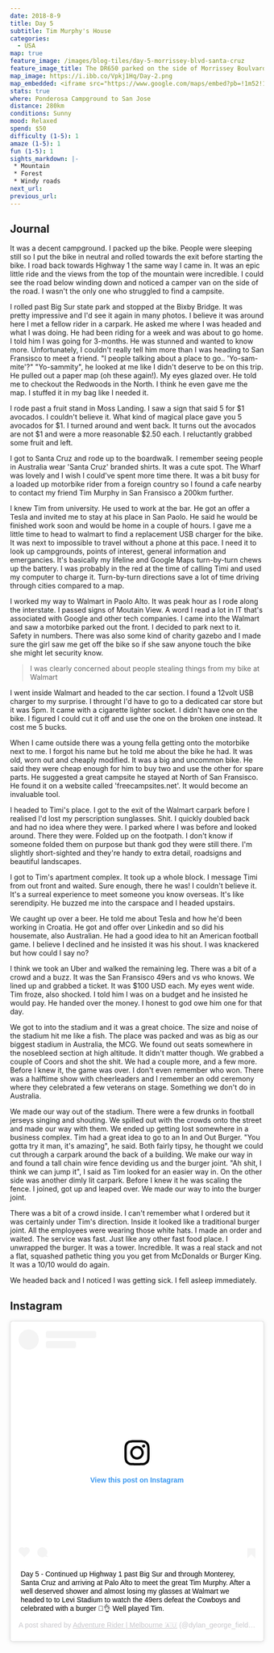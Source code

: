 ```yaml
---
date: 2018-8-9
title: Day 5
subtitle: Tim Murphy's House
categories:
  - USA
map: true
feature_image: /images/blog-tiles/day-5-morrissey-blvd-santa-cruz
feature_image_title: The DR650 parked on the side of Morrissey Boulvard, Santa Cruz, California, USA
map_image: https://i.ibb.co/Vpkj1Hq/Day-2.png
map_embedded: <iframe src="https://www.google.com/maps/embed?pb=!1m52!1m12!1m3!1d819352.8548618798!2d-122.36251345832392!3d36.66014242102724!2m3!1f0!2f0!3f0!3m2!1i1024!2i768!4f13.1!4m37!3e0!4m5!1s0x8092913134ef9afd%3A0xebd4caa1fffb35cc!2sPonderosa%20Campground%2C%20Nacimiento-Fergusson%20Road%2C%20Big%20Sur%2C%20CA%2C%20USA!3m2!1d35.997504!2d-121.38143!4m5!1s0x808de8a7780e4d77%3A0x37e8d859caefac61!2sBig%20Sur%2C%20CA%2C%20USA!3m2!1d36.2704233!2d-121.80805559999999!4m5!1s0x808e441b7c36d549%3A0x52ca104b2ad7f985!2sSanta%20Cruz%2C%20CA%2C%20USA!3m2!1d36.9741171!2d-122.03079629999999!4m5!1s0x808e53c72994da41%3A0x8bf68e13f4014c2b!2sBig%20Basin%20Redwoods%20State%20Park%2C%20Big%20Basin%20Way%2C%20Boulder%20Creek%2C%20CA%2C%20USA!3m2!1d37.171628399999996!2d-122.2227571!4m5!1s0x808fb32f0e329f99%3A0xc4857b6fc6ca8140!2sSaratoga%20Gap%20Preserve%2C%20Skyline%20Boulevard%2C%20Saratoga%2C%20CA%2C%20USA!3m2!1d37.2634328!2d-122.11549649999999!4m5!1s0x808fcae48af93ff5%3A0xb99d8c0aca9f717b!2sSan%20Jose%2C%20California%2C%20USA!3m2!1d37.3382082!2d-121.8863286!5e0!3m2!1sen!2sau!4v1577435188287!5m2!1sen!2sau" width="100%" height="500" frameborder="0" style="border:0;" allowfullscreen=""></iframe>
stats: true
where: Ponderosa Campground to San Jose
distance: 280km
conditions: Sunny
mood: Relaxed
spend: $50
difficulty (1-5): 1 
amaze (1-5): 1
fun (1-5): 1
sights_markdown: |-
 * Mountain
 * Forest
 * Windy roads
next_url:
previous_url:
---
```


## Journal
It was a decent campground. I packed up the bike. People were sleeping still so I put the bike in neutral and rolled towards the exit before starting the bike. I road back towards Highway 1 the same way I came in. It was an epic little ride and the views from the top of the mountain were incredible. I could see the road below winding down and noticed a camper van on the side of the road. I wasn't the only one who struggled to find a campsite.

I rolled past Big Sur state park and stopped at the Bixby Bridge. It was pretty impressive and I'd see it again in many photos. I believe it was around here I met a fellow rider in a carpark. He asked me where I was headed and what I was doing. He had been riding for a week and was about to go home. I told him I was going for 3-months. He was stunned and wanted to know more. Unfortunately, I couldn't really tell him more than I was heading to San Fransisco to meet a friend.
"I people talking about a place to go.. 'Yo-sam-mite'?"
"Yo-sammity", he looked at me like I didn't deserve to be on this trip.
He pulled out a paper map (oh these again!). My eyes glazed over. He told me to checkout the Redwoods in the North. I think he even gave me the map. I stuffed it in my bag like I needed it.

I rode past a fruit stand in Moss Landing. I saw a sign that said 5 for $1 avocados. I couldn't believe it. What kind of magical place gave you 5 avocados for $1. I turned around and went back. It turns out the avocados are not $1 and were a more reasonable $2.50 each. I reluctantly grabbed some fruit and left.

I got to Santa Cruz and rode up to the boardwalk. I remember seeing people in Australia wear 'Santa Cruz' branded shirts. It was a cute spot. The Wharf was lovely and I wish I could've spent more time there. It was a bit busy for a loaded up motorbike rider from a foreign country so I found a cafe nearby to contact my friend Tim Murphy in San Fransisco a 200km further.

I knew Tim from university. He used to work at the bar. He got an offer a Tesla and invited me to stay at his place in San Paolo. He said he would be finished work soon and would be home in a couple of hours. I gave me a little time to head to walmart to find a replacement USB charger for the bike. It was next to impossible to travel without a phone at this pace. I need it to look up campgrounds, points of interest, general information and emergancies. It's basically my lifeline and Google Maps turn-by-turn chews up the battery. I was probably in the red at the time of calling Timi and used my computer to charge it. Turn-by-turn directions save a lot of time driving through cities compared to a map.

I worked my way to Walmart in Paolo Alto. It was peak hour as I rode along the interstate. I passed signs of Moutain View. A word I read a lot in IT that's associated with Google and other tech companies. I came into the Walmart and saw a motorbike parked out the front. I decided to park next to it. Safety in numbers. There was also some kind of charity gazebo and I made sure the girl saw me get off the bike so if she saw anyone touch the bike she might let security know. 

> I was clearly concerned about people stealing things from my bike at Walmart

I went inside Walmart and headed to the car section. I found a 12volt USB charger to my surprise. I throught I'd have to go to a dedicated car store but it was 5pm. It came with a cigarette lighter socket. I didn't have one on the bike. I figured I could cut it off and use the one on the broken one instead. It cost me 5 bucks. 

When I came outside there was a young fella getting onto the motorbike next to me. I forgot his name but he told me about the bike he had. It was old, worn out and cheaply modified. It was a big and uncommon bike. He said they were cheap enough for him to buy two and use the other for spare parts. He suggested a great campsite he stayed at North of San Fransisco. He found it on a website called 'freecampsites.net'. It would become an invaluable tool.

I headed to Timi's place. I got to the exit of the Walmart carpark before I realised I'd lost my perscription sunglasses. Shit. I quickly doubled back and had no idea where they were. I parked where I was before and looked around. There they were. Folded up on the footpath. I don't know if someone folded them on purpose but thank god they were still there. I'm slightly short-sighted and they're handy to extra detail, roadsigns and beautiful landscapes.

I got to Tim's apartment complex. It took up a whole block. I message Timi from out front and waited. Sure enough, there he was! I couldn't believe it. It's a surreal experience to meet someone you know overseas. It's like serendipity. He buzzed me into the carspace and I headed upstairs.

We caught up over a beer. He told me about Tesla and how he'd been working in Croatia. He got and offer over Linkedin and so did his housemate, also Australian. He had a good idea to hit an American football game. I believe I declined and he insisted it was his shout. I was knackered but how could I say no? 

I think we took an Uber and walked the remaining leg. There was a bit of a crowd and a buzz. It was the San Fransisco 49ers and vs who knows. We lined up and grabbed a ticket. It was $100 USD each. My eyes went wide. Tim froze, also shocked. I told him I was on a budget and he insisted he would pay. He handed over the money. I honest to god owe him one for that day.

We got to into the stadium and it was a great choice. The size and noise of the stadium hit me like a fish. The place was packed and was as big as our biggest stadium in Australia, the MCG. We found out seats somewhere in the nosebleed section at high altitude. It didn't matter though. We grabbed a couple of Coors and shot the shit. We had a couple more, and a few more. Before I knew it, the game was over. I don't even remember who won. There was a halftime show with cheerleaders and I remember an odd ceremony where they celebrated a few veterans on stage. Something we don't do in Australia.

We made our way out of the stadium. There were a few drunks in football jerseys singing and shouting. We spilled out with the crowds onto the street and made our way with them. We ended up getting lost somewhere in a business complex. Tim had a great idea to go to an In and Out Burger.
"You gotta try it man, it's amazing", he said.
Both fairly tipsy, he thought we could cut through a carpark around the back of a building. We make our way in and found a tall chain wire fence deviding us and the burger joint.
"Ah shit, I think we can jump it", I said as Tim looked for an easier way in.
On the other side was another dimly lit carpark. Before I knew it he was scaling the fence. I joined, got up and leaped over. We made our way to into the burger joint.

There was a bit of a crowd inside. I can't remember what I ordered but it was certainly under Tim's direction. Inside it looked like a traditional burger joint. All the employees were wearing those white hats. I made an order and waited. The service was fast. Just like any other fast food place. I unwrapped the burger. It was a tower. Incredible. It was a real stack and not a flat, squashed pathetic thing you you get from McDonalds or Burger King. It was a 10/10 would do again.

We headed back and I noticed I was getting sick. I fell asleep immediately.

<h2><div id="instagram">Instagram</div></h2>

<div style="display:flex;justify-content:center">
  <blockquote class="instagram-media" data-instgrm-captioned data-instgrm-permalink="https://www.instagram.com/p/BmT1cGCgbmu/?utm_source=ig_embed&amp;utm_campaign=loading" data-instgrm-version="12" style=" background:#FFF; border:0; border-radius:3px; box-shadow:0 0 1px 0 rgba(0,0,0,0.5),0 1px 10px 0 rgba(0,0,0,0.15); margin: 1px; max-width:540px; min-width:326px; padding:0; width:99.375%; width:-webkit-calc(100% - 2px); width:calc(100% - 2px);"><div style="padding:16px;"> <a href="https://www.instagram.com/p/BmT1cGCgbmu/?utm_source=ig_embed&amp;utm_campaign=loading" style=" background:#FFFFFF; line-height:0; padding:0 0; text-align:center; text-decoration:none; width:100%;" target="_blank"> <div style=" display: flex; flex-direction: row; align-items: center;"> <div style="background-color: #F4F4F4; border-radius: 50%; flex-grow: 0; height: 40px; margin-right: 14px; width: 40px;"></div> <div style="display: flex; flex-direction: column; flex-grow: 1; justify-content: center;"> <div style=" background-color: #F4F4F4; border-radius: 4px; flex-grow: 0; height: 14px; margin-bottom: 6px; width: 100px;"></div> <div style=" background-color: #F4F4F4; border-radius: 4px; flex-grow: 0; height: 14px; width: 60px;"></div></div></div><div style="padding: 19% 0;"></div> <div style="display:block; height:50px; margin:0 auto 12px; width:50px;"><svg width="50px" height="50px" viewBox="0 0 60 60" version="1.1" xmlns="https://www.w3.org/2000/svg" xmlns:xlink="https://www.w3.org/1999/xlink"><g stroke="none" stroke-width="1" fill="none" fill-rule="evenodd"><g transform="translate(-511.000000, -20.000000)" fill="#000000"><g><path d="M556.869,30.41 C554.814,30.41 553.148,32.076 553.148,34.131 C553.148,36.186 554.814,37.852 556.869,37.852 C558.924,37.852 560.59,36.186 560.59,34.131 C560.59,32.076 558.924,30.41 556.869,30.41 M541,60.657 C535.114,60.657 530.342,55.887 530.342,50 C530.342,44.114 535.114,39.342 541,39.342 C546.887,39.342 551.658,44.114 551.658,50 C551.658,55.887 546.887,60.657 541,60.657 M541,33.886 C532.1,33.886 524.886,41.1 524.886,50 C524.886,58.899 532.1,66.113 541,66.113 C549.9,66.113 557.115,58.899 557.115,50 C557.115,41.1 549.9,33.886 541,33.886 M565.378,62.101 C565.244,65.022 564.756,66.606 564.346,67.663 C563.803,69.06 563.154,70.057 562.106,71.106 C561.058,72.155 560.06,72.803 558.662,73.347 C557.607,73.757 556.021,74.244 553.102,74.378 C549.944,74.521 548.997,74.552 541,74.552 C533.003,74.552 532.056,74.521 528.898,74.378 C525.979,74.244 524.393,73.757 523.338,73.347 C521.94,72.803 520.942,72.155 519.894,71.106 C518.846,70.057 518.197,69.06 517.654,67.663 C517.244,66.606 516.755,65.022 516.623,62.101 C516.479,58.943 516.448,57.996 516.448,50 C516.448,42.003 516.479,41.056 516.623,37.899 C516.755,34.978 517.244,33.391 517.654,32.338 C518.197,30.938 518.846,29.942 519.894,28.894 C520.942,27.846 521.94,27.196 523.338,26.654 C524.393,26.244 525.979,25.756 528.898,25.623 C532.057,25.479 533.004,25.448 541,25.448 C548.997,25.448 549.943,25.479 553.102,25.623 C556.021,25.756 557.607,26.244 558.662,26.654 C560.06,27.196 561.058,27.846 562.106,28.894 C563.154,29.942 563.803,30.938 564.346,32.338 C564.756,33.391 565.244,34.978 565.378,37.899 C565.522,41.056 565.552,42.003 565.552,50 C565.552,57.996 565.522,58.943 565.378,62.101 M570.82,37.631 C570.674,34.438 570.167,32.258 569.425,30.349 C568.659,28.377 567.633,26.702 565.965,25.035 C564.297,23.368 562.623,22.342 560.652,21.575 C558.743,20.834 556.562,20.326 553.369,20.18 C550.169,20.033 549.148,20 541,20 C532.853,20 531.831,20.033 528.631,20.18 C525.438,20.326 523.257,20.834 521.349,21.575 C519.376,22.342 517.703,23.368 516.035,25.035 C514.368,26.702 513.342,28.377 512.574,30.349 C511.834,32.258 511.326,34.438 511.181,37.631 C511.035,40.831 511,41.851 511,50 C511,58.147 511.035,59.17 511.181,62.369 C511.326,65.562 511.834,67.743 512.574,69.651 C513.342,71.625 514.368,73.296 516.035,74.965 C517.703,76.634 519.376,77.658 521.349,78.425 C523.257,79.167 525.438,79.673 528.631,79.82 C531.831,79.965 532.853,80.001 541,80.001 C549.148,80.001 550.169,79.965 553.369,79.82 C556.562,79.673 558.743,79.167 560.652,78.425 C562.623,77.658 564.297,76.634 565.965,74.965 C567.633,73.296 568.659,71.625 569.425,69.651 C570.167,67.743 570.674,65.562 570.82,62.369 C570.966,59.17 571,58.147 571,50 C571,41.851 570.966,40.831 570.82,37.631"></path></g></g></g></svg></div><div style="padding-top: 8px;"> <div style=" color:#3897f0; font-family:Arial,sans-serif; font-size:14px; font-style:normal; font-weight:550; line-height:18px;"> View this post on Instagram</div></div><div style="padding: 12.5% 0;"></div> <div style="display: flex; flex-direction: row; margin-bottom: 14px; align-items: center;"><div> <div style="background-color: #F4F4F4; border-radius: 50%; height: 12.5px; width: 12.5px; transform: translateX(0px) translateY(7px);"></div> <div style="background-color: #F4F4F4; height: 12.5px; transform: rotate(-45deg) translateX(3px) translateY(1px); width: 12.5px; flex-grow: 0; margin-right: 14px; margin-left: 2px;"></div> <div style="background-color: #F4F4F4; border-radius: 50%; height: 12.5px; width: 12.5px; transform: translateX(9px) translateY(-18px);"></div></div><div style="margin-left: 8px;"> <div style=" background-color: #F4F4F4; border-radius: 50%; flex-grow: 0; height: 20px; width: 20px;"></div> <div style=" width: 0; height: 0; border-top: 2px solid transparent; border-left: 6px solid #f4f4f4; border-bottom: 2px solid transparent; transform: translateX(16px) translateY(-4px) rotate(30deg)"></div></div><div style="margin-left: auto;"> <div style=" width: 0px; border-top: 8px solid #F4F4F4; border-right: 8px solid transparent; transform: translateY(16px);"></div> <div style=" background-color: #F4F4F4; flex-grow: 0; height: 12px; width: 16px; transform: translateY(-4px);"></div> <div style=" width: 0; height: 0; border-top: 8px solid #F4F4F4; border-left: 8px solid transparent; transform: translateY(-4px) translateX(8px);"></div></div></div></a> <p style=" margin:8px 0 0 0; padding:0 4px;"> <a href="https://www.instagram.com/p/BmT1cGCgbmu/?utm_source=ig_embed&amp;utm_campaign=loading" style=" color:#000; font-family:Arial,sans-serif; font-size:14px; font-style:normal; font-weight:normal; line-height:17px; text-decoration:none; word-wrap:break-word;" target="_blank">Day 5 - Continued up Highway 1 past Big Sur and through Monterey, Santa Cruz and arriving at Palo Alto to meet the great Tim Murphy. After a well deserved shower and almost losing my glasses at Walmart we headed to to Levi Stadium to watch the 49ers defeat the Cowboys and celebrated with a burger 🍔👌 Well played Tim.</a></p> <p style=" color:#c9c8cd; font-family:Arial,sans-serif; font-size:14px; line-height:17px; margin-bottom:0; margin-top:8px; overflow:hidden; padding:8px 0 7px; text-align:center; text-overflow:ellipsis; white-space:nowrap;">A post shared by <a href="https://www.instagram.com/dylan_george_field/?utm_source=ig_embed&amp;utm_campaign=loading" style=" color:#c9c8cd; font-family:Arial,sans-serif; font-size:14px; font-style:normal; font-weight:normal; line-height:17px;" target="_blank"> Adventure Rider | Melbourne 🇦🇺</a> (@dylan_george_field) on <time style=" font-family:Arial,sans-serif; font-size:14px; line-height:17px;" datetime="2018-08-10T19:21:45+00:00">Aug 10, 2018 at 12:21pm PDT</time></p></div></blockquote> <script async src="//www.instagram.com/embed.js"></script>
</div>
